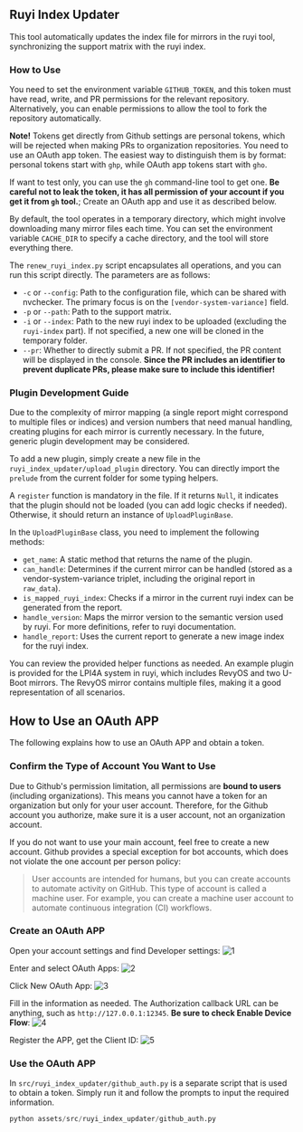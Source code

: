 ## Ruyi Index Updater

This tool automatically updates the index file for mirrors in the ruyi tool, synchronizing the support matrix with the ruyi index.

### How to Use

You need to set the environment variable `GITHUB_TOKEN`, and this token must have read, write, and PR permissions for the relevant repository. Alternatively, you can enable permissions to allow the tool to fork the repository automatically.

**Note!** Tokens get directly from Github settings are personal tokens, which will be rejected when making PRs to organization repositories. You need to use an OAuth app token. The easiest way to distinguish them is by format: personal tokens start with `ghp`, while OAuth app tokens start with `gho`. 

If want to test only, you can use the `gh` command-line tool to get one. **Be careful not to leak the token, it has all permission of your account if you get it from `gh` tool.**; Create an OAuth app and use it as described below.

By default, the tool operates in a temporary directory, which might involve downloading many mirror files each time. You can set the environment variable `CACHE_DIR` to specify a cache directory, and the tool will store everything there.

The `renew_ruyi_index.py` script encapsulates all operations, and you can run this script directly. The parameters are as follows:
- `-c` or `--config`: Path to the configuration file, which can be shared with nvchecker. The primary focus is on the `[vendor-system-variance]` field.
- `-p` or `--path`: Path to the support matrix.
- `-i` or `--index`: Path to the new ruyi index to be uploaded (excluding the `ruyi-index` part). If not specified, a new one will be cloned in the temporary folder.
- `--pr`: Whether to directly submit a PR. If not specified, the PR content will be displayed in the console. **Since the PR includes an identifier to prevent duplicate PRs, please make sure to include this identifier!**

### Plugin Development Guide

Due to the complexity of mirror mapping (a single report might correspond to multiple files or indices) and version numbers that need manual handling, creating plugins for each mirror is currently necessary. In the future, generic plugin development may be considered.

To add a new plugin, simply create a new file in the `ruyi_index_updater/upload_plugin` directory. You can directly import the `prelude` from the current folder for some typing helpers.

A `register` function is mandatory in the file. If it returns `Null`, it indicates that the plugin should not be loaded (you can add logic checks if needed). Otherwise, it should return an instance of `UploadPluginBase`.

In the `UploadPluginBase` class, you need to implement the following methods:
- `get_name`: A static method that returns the name of the plugin.
- `can_handle`: Determines if the current mirror can be handled (stored as a vendor-system-variance triplet, including the original report in `raw_data`).
- `is_mapped_ruyi_index`: Checks if a mirror in the current ruyi index can be generated from the report.
- `handle_version`: Maps the mirror version to the semantic version used by ruyi. For more definitions, refer to ruyi documentation.
- `handle_report`: Uses the current report to generate a new image index for the ruyi index.

You can review the provided helper functions as needed. An example plugin is provided for the LPI4A system in ruyi, which includes RevyOS and two U-Boot mirrors. The RevyOS mirror contains multiple files, making it a good representation of all scenarios.

## How to Use an OAuth APP

The following explains how to use an OAuth APP and obtain a token.

### Confirm the Type of Account You Want to Use

Due to Github's permission limitation, all permissions are **bound to users** (including organizations). This means you cannot have a token for an organization but only for your user account. Therefore, for the Github account you authorize, make sure it is a user account, not an organization account.

If you do not want to use your main account, feel free to create a new account. Github provides a special exception for bot accounts, which does not violate the one account per person policy:
> User accounts are intended for humans, but you can create accounts to automate activity on GitHub. This type of account is called a machine user. For example, you can create a machine user account to automate continuous integration (CI) workflows.

### Create an OAuth APP

Open your account settings and find Developer settings:
![1](img/1.png)

Enter and select OAuth Apps:
![2](img/2.png)

Click New OAuth App:
![3](img/3.png)

Fill in the information as needed. The Authorization callback URL can be anything, such as `http://127.0.0.1:12345`. **Be sure to check Enable Device Flow**:
![4](img/4.png)

Register the APP, get the Client ID:
![5](img/5.png)

### Use the OAuth APP

In `src/ruyi_index_updater/github_auth.py` is a separate script that is used to obtain a token. Simply run it and follow the prompts to input the required information.
```python
python assets/src/ruyi_index_updater/github_auth.py
```
